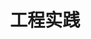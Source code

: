 ---
title: 工程实践
description: 
image:

# Badge style
style:
    background: "#CCD5AE"
    color: "#ffffff"
---